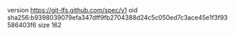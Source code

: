 version https://git-lfs.github.com/spec/v1
oid sha256:b9398039079efa347dff9fb2704388d24c5c050ed7c3ace45e1f3f93586403f6
size 162
